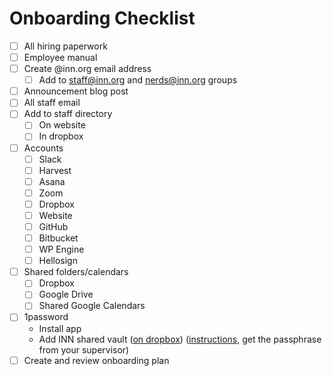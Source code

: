 # Onboarding Checklist

- [ ] All hiring paperwork
- [ ] Employee manual
- [ ] Create @inn.org email address
  - [ ] Add to staff@inn.org and nerds@inn.org groups
- [ ] Announcement blog post
- [ ] All staff email
- [ ] Add to staff directory
  - [ ] On website
  - [ ] In dropbox
- [ ] Accounts
  - [ ] Slack
  - [ ] Harvest
  - [ ] Asana
  - [ ] Zoom
  - [ ] Dropbox
  - [ ] Website
  - [ ] GitHub
  - [ ] Bitbucket
  - [ ] WP Engine
  - [ ] Hellosign
- [ ] Shared folders/calendars
  - [ ] Dropbox
  - [ ] Google Drive
  - [ ] Shared Google Calendars
- [ ] 1password
  - Install app
  - Add INN shared vault ([on dropbox](https://www.dropbox.com/sh/gyd23qs0mf9at77/AACSVoYJXDXCEYUQ2fzdQlkha?dl=0)) ([instructions](https://support.1password.com/guides/mac/share-a-vault.html), get the passphrase from your supervisor)
- [ ] Create and review onboarding plan
